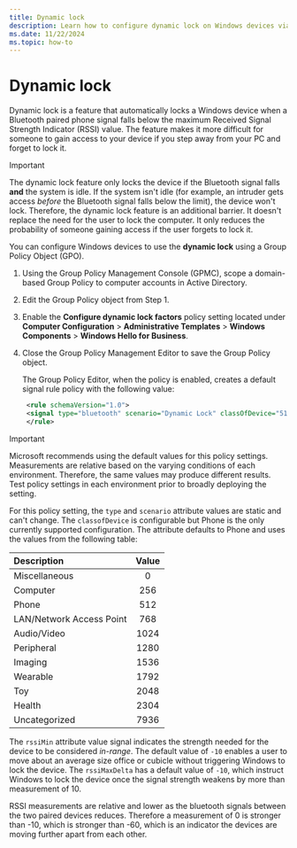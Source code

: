 ```yaml
---
title: Dynamic lock
description: Learn how to configure dynamic lock on Windows devices via group policies. This feature locks a device when a Bluetooth signal falls below a set value.
ms.date: 11/22/2024
ms.topic: how-to
---
```


# Dynamic lock

Dynamic lock is a feature that automatically locks a Windows device when a Bluetooth paired phone signal falls below the maximum Received Signal Strength Indicator (RSSI) value. The feature makes it more difficult for someone to gain access to your device if you step away from your PC and forget to lock it.

> [!IMPORTANT]
> The dynamic lock feature only locks the device if the Bluetooth signal falls **and** the system is idle. If the system isn't idle (for example, an intruder gets access *before* the Bluetooth signal falls below the limit), the device won't lock. Therefore, the dynamic lock feature is an additional barrier. It doesn't replace the need for the user to lock the computer. It only reduces the probability of someone gaining access if the user forgets to lock it.

You can configure Windows devices to use the **dynamic lock** using a Group Policy Object (GPO).

1. Using the Group Policy Management Console (GPMC), scope a domain-based Group Policy to computer accounts in Active Directory.
1. Edit the Group Policy object from Step 1.
1. Enable the **Configure dynamic lock factors** policy setting located under **Computer Configuration** > **Administrative Templates** > **Windows Components** > **Windows Hello for Business**.
1. Close the Group Policy Management Editor to save the Group Policy object.

   The Group Policy Editor, when the policy is enabled, creates a default signal rule policy with the following value:

    ```xml
     <rule schemaVersion="1.0">
     <signal type="bluetooth" scenario="Dynamic Lock" classOfDevice="512" rssiMin="-10" rssiMaxDelta="-10"/>
     </rule>
    ```

  >[!IMPORTANT]
  >Microsoft recommends using the default values for this policy settings. Measurements are relative based on the varying conditions of each environment. Therefore, the same values may produce different results. Test policy settings in each environment prior to broadly deploying the setting.

  For this policy setting, the `type` and `scenario` attribute values are static and can't change. The `classofDevice` is configurable but Phone is the only currently supported configuration. The attribute defaults to Phone and uses the values from the following table:

  |Description|Value|
  |:-------------|:-------:|
  |Miscellaneous|0|
  |Computer|256|
  |Phone|512|
  |LAN/Network Access Point|768|
  |Audio/Video|1024|
  |Peripheral|1280|
  |Imaging|1536|
  |Wearable|1792|
  |Toy|2048|
  |Health|2304|
  |Uncategorized|7936|

  The `rssiMin` attribute value signal indicates the strength needed for the device to be considered *in-range*. The default value of `-10` enables a user to move about an average size office or cubicle without triggering Windows to lock the device. The `rssiMaxDelta` has a default value of `-10`, which instruct Windows to lock the device once the signal strength weakens by more than measurement of 10.

  RSSI measurements are relative and lower as the bluetooth signals between the two paired devices reduces. Therefore a measurement of 0 is stronger than -10, which is stronger than -60, which is an indicator the devices are moving further apart from each other.

